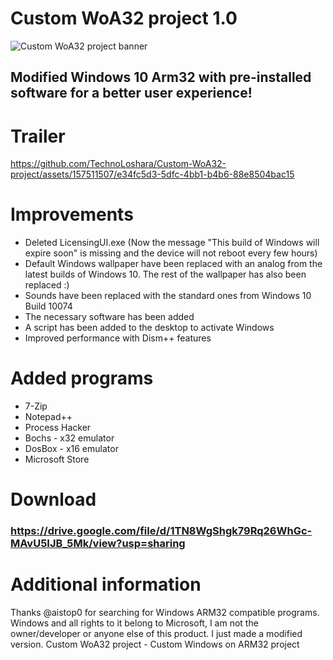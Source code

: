# Custom WoA32 project 1.0
![Custom WoA32 project banner](https://github.com/TechnoLoshara/Custom-WoA32-project/assets/157511507/7d8d7298-ec30-47e4-8390-ee1e6380f9f9)
## Modified Windows 10 Arm32 with pre-installed software for a better user experience!
# Trailer
https://github.com/TechnoLoshara/Custom-WoA32-project/assets/157511507/e34fc5d3-5dfc-4bb1-b4b6-88e8504bac15
# Improvements
- Deleted LicensingUI.exe (Now the message "This build of Windows will expire soon" is missing and the device will not reboot every few hours)
- Default Windows wallpaper have been replaced with an analog from the latest builds of Windows 10. The rest of the wallpaper has also been replaced :)
- Sounds have been replaced with the standard ones from Windows 10 Build 10074
- The necessary software has been added
- A script has been added to the desktop to activate Windows
- Improved performance with Dism++ features
# Added programs
- 7-Zip
- Notepad++
- Process Hacker
- Bochs - x32 emulator
- DosBox - x16 emulator
- Microsoft Store
# Download
### https://drive.google.com/file/d/1TN8WgShgk79Rq26WhGc-MAvU5IJB_5Mk/view?usp=sharing
# Additional information
Thanks @aistop0 for searching for Windows ARM32 compatible programs.
Windows and all rights to it belong to Microsoft, I am not the owner/developer or anyone else of this product. I just made a modified version.
Custom WoA32 project - Custom Windows on ARM32 project
